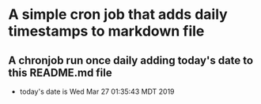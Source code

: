 A simple cron job that adds daily timestamps to markdown file
============================================================
## A chronjob run once daily adding today's date to this README.md file
* today's date is Wed Mar 27 01:35:43 MDT 2019
